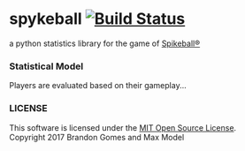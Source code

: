 # spykeball [![Build Status](https://travis-ci.org/bhgomes/spykeball.svg?branch=master)](https://travis-ci.org/bhgomes/spykeball)
a python statistics library for the game of [Spikeball®](https://spikeball.com)

### Statistical Model
Players are evaluated based on their gameplay...

### LICENSE
This software is licensed under the [MIT Open Source License](./LICENSE).  
Copyright 2017 Brandon Gomes and Max Model
